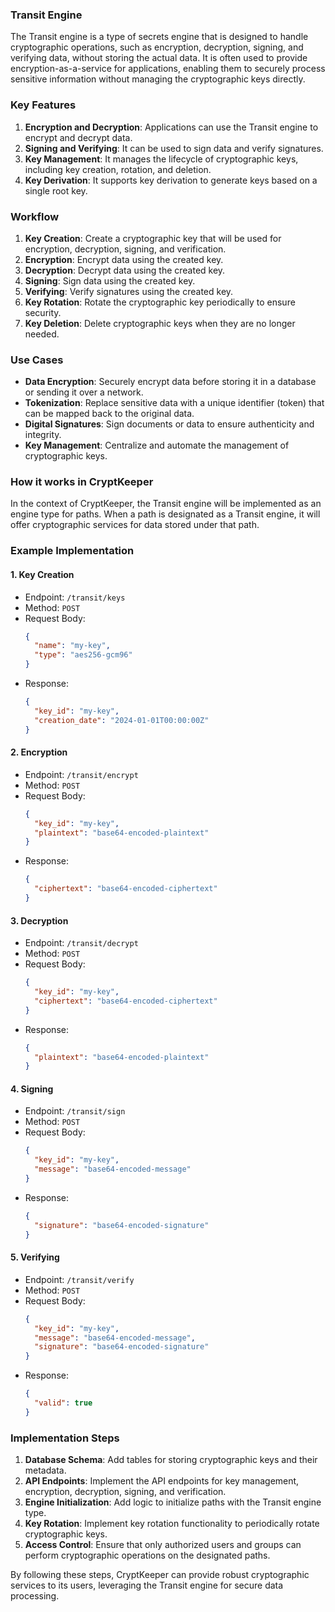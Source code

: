### Transit Engine

The Transit engine is a type of secrets engine that is designed to handle cryptographic operations, such as encryption, decryption, signing, and verifying data, without storing the actual data. It is often used to provide encryption-as-a-service for applications, enabling them to securely process sensitive information without managing the cryptographic keys directly.

### Key Features

1. **Encryption and Decryption**: Applications can use the Transit engine to encrypt and decrypt data.
2. **Signing and Verifying**: It can be used to sign data and verify signatures.
3. **Key Management**: It manages the lifecycle of cryptographic keys, including key creation, rotation, and deletion.
4. **Key Derivation**: It supports key derivation to generate keys based on a single root key.

### Workflow

1. **Key Creation**: Create a cryptographic key that will be used for encryption, decryption, signing, and verification.
2. **Encryption**: Encrypt data using the created key.
3. **Decryption**: Decrypt data using the created key.
4. **Signing**: Sign data using the created key.
5. **Verifying**: Verify signatures using the created key.
6. **Key Rotation**: Rotate the cryptographic key periodically to ensure security.
7. **Key Deletion**: Delete cryptographic keys when they are no longer needed.

### Use Cases

- **Data Encryption**: Securely encrypt data before storing it in a database or sending it over a network.
- **Tokenization**: Replace sensitive data with a unique identifier (token) that can be mapped back to the original data.
- **Digital Signatures**: Sign documents or data to ensure authenticity and integrity.
- **Key Management**: Centralize and automate the management of cryptographic keys.

### How it works in CryptKeeper

In the context of CryptKeeper, the Transit engine will be implemented as an engine type for paths. When a path is designated as a Transit engine, it will offer cryptographic services for data stored under that path.

### Example Implementation

#### 1. Key Creation
- Endpoint: `/transit/keys`
- Method: `POST`
- Request Body:
  ```json
  {
    "name": "my-key",
    "type": "aes256-gcm96"
  }
  ```
- Response:
  ```json
  {
    "key_id": "my-key",
    "creation_date": "2024-01-01T00:00:00Z"
  }
  ```

#### 2. Encryption
- Endpoint: `/transit/encrypt`
- Method: `POST`
- Request Body:
  ```json
  {
    "key_id": "my-key",
    "plaintext": "base64-encoded-plaintext"
  }
  ```
- Response:
  ```json
  {
    "ciphertext": "base64-encoded-ciphertext"
  }
  ```

#### 3. Decryption
- Endpoint: `/transit/decrypt`
- Method: `POST`
- Request Body:
  ```json
  {
    "key_id": "my-key",
    "ciphertext": "base64-encoded-ciphertext"
  }
  ```
- Response:
  ```json
  {
    "plaintext": "base64-encoded-plaintext"
  }
  ```

#### 4. Signing
- Endpoint: `/transit/sign`
- Method: `POST`
- Request Body:
  ```json
  {
    "key_id": "my-key",
    "message": "base64-encoded-message"
  }
  ```
- Response:
  ```json
  {
    "signature": "base64-encoded-signature"
  }
  ```

#### 5. Verifying
- Endpoint: `/transit/verify`
- Method: `POST`
- Request Body:
  ```json
  {
    "key_id": "my-key",
    "message": "base64-encoded-message",
    "signature": "base64-encoded-signature"
  }
  ```
- Response:
  ```json
  {
    "valid": true
  }
  ```

### Implementation Steps

1. **Database Schema**: Add tables for storing cryptographic keys and their metadata.
2. **API Endpoints**: Implement the API endpoints for key management, encryption, decryption, signing, and verification.
3. **Engine Initialization**: Add logic to initialize paths with the Transit engine type.
4. **Key Rotation**: Implement key rotation functionality to periodically rotate cryptographic keys.
5. **Access Control**: Ensure that only authorized users and groups can perform cryptographic operations on the designated paths.

By following these steps, CryptKeeper can provide robust cryptographic services to its users, leveraging the Transit engine for secure data processing.